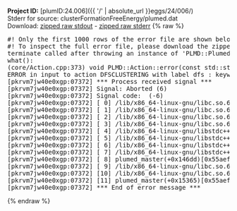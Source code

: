 **Project ID:** [plumID:24.006]({{ '/' | absolute_url }}eggs/24/006/)  
Stderr for source:  clusterFormationFreeEnergy/plumed.dat   
Download: [zipped raw stdout](plumed.dat.plumed_master.stdout.txt.zip) - [zipped raw stderr](plumed.dat.plumed_master.stderr.txt.zip) 
{% raw %}
<pre>
#! Only the first 1000 rows of the error file are shown below
#! To inspect the full error file, please download the zipped raw stderr file above
terminate called after throwing an instance of 'PLMD::Plumed::ExceptionError'
what():
(core/Action.cpp:373) void PLMD::Action::error(const std::string&) const
ERROR in input to action DFSCLUSTERING with label dfs : keyword ARG is compulsory for this action
[pkrvm7jw40e0xgp:07372] *** Process received signal ***
[pkrvm7jw40e0xgp:07372] Signal: Aborted (6)
[pkrvm7jw40e0xgp:07372] Signal code:  (-6)
[pkrvm7jw40e0xgp:07372] [ 0] /lib/x86_64-linux-gnu/libc.so.6(+0x45330)[0x7fef63645330]
[pkrvm7jw40e0xgp:07372] [ 1] /lib/x86_64-linux-gnu/libc.so.6(pthread_kill+0x11c)[0x7fef6369eb2c]
[pkrvm7jw40e0xgp:07372] [ 2] /lib/x86_64-linux-gnu/libc.so.6(gsignal+0x1e)[0x7fef6364527e]
[pkrvm7jw40e0xgp:07372] [ 3] /lib/x86_64-linux-gnu/libc.so.6(abort+0xdf)[0x7fef636288ff]
[pkrvm7jw40e0xgp:07372] [ 4] /lib/x86_64-linux-gnu/libstdc++.so.6(+0xa5ff5)[0x7fef63aa5ff5]
[pkrvm7jw40e0xgp:07372] [ 5] /lib/x86_64-linux-gnu/libstdc++.so.6(+0xbb0da)[0x7fef63abb0da]
[pkrvm7jw40e0xgp:07372] [ 6] /lib/x86_64-linux-gnu/libstdc++.so.6(_ZSt10unexpectedv+0x0)[0x7fef63aa5a55]
[pkrvm7jw40e0xgp:07372] [ 7] /lib/x86_64-linux-gnu/libstdc++.so.6(+0xa5a6f)[0x7fef63aa5a6f]
[pkrvm7jw40e0xgp:07372] [ 8] plumed_master(+0x146dd)[0x55aef48c36dd]
[pkrvm7jw40e0xgp:07372] [ 9] /lib/x86_64-linux-gnu/libc.so.6(+0x2a1ca)[0x7fef6362a1ca]
[pkrvm7jw40e0xgp:07372] [10] /lib/x86_64-linux-gnu/libc.so.6(__libc_start_main+0x8b)[0x7fef6362a28b]
[pkrvm7jw40e0xgp:07372] [11] plumed_master(+0x15365)[0x55aef48c4365]
[pkrvm7jw40e0xgp:07372] *** End of error message ***
</pre>
{% endraw %}
